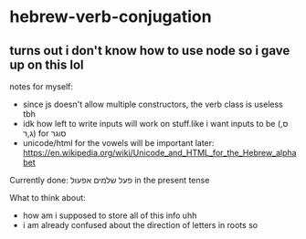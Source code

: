 # hebrew-verb-conjugation

## turns out i don't know how to use node so i gave up on this lol 

notes for myself:

- since js doesn't allow multiple constructors, the verb class is useless tbh
- idk how left to write inputs will work on stuff.like i want inputs to be (ס, ג,ר) for סוגר
- unicode/html for the vowels will be important later: https://en.wikipedia.org/wiki/Unicode_and_HTML_for_the_Hebrew_alphabet

Currently done:
פעל שלמים אפעול in the present tense

What to think about:

- how am i supposed to store all of this info uhh
- i am already confused about the direction of letters in roots so
